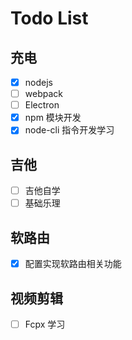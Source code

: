 # Todo List

## 充电

- [x] nodejs
- [ ] webpack
- [ ] Electron
- [x] npm 模块开发
- [x] node-cli 指令开发学习

## 吉他

- [ ] 吉他自学
- [ ] 基础乐理

## 软路由

- [x] 配置实现软路由相关功能

## 视频剪辑

- [ ] Fcpx 学习
